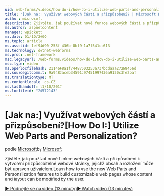 ```yaml
---
uid: web-forms/videos/how-do-i/how-do-i-utilize-web-parts-and-personalization
title: '[Jak na:] Využívat webových částí a přizpůsobení? | Microsoft Docs'
author: microsoft
description: Zjistěte, jak používat nové funkce webových částí a přizpůsobení k vytvoření přizpůsobitelné webové stránky, jejichž obsah a rozložení může být upraven uživatelem.
ms.author: aspnetcontent
manager: wpickett
ms.date: 01/16/2006
ms.topic: article
ms.assetid: 1ef94d90-253f-436b-8bf9-1a7f541cc613
ms.technology: dotnet-webforms
ms.prod: .net-framework
msc.legacyurl: /web-forms/videos/how-do-i/how-do-i-utilize-web-parts-and-personalization
msc.type: video
ms.openlocfilehash: 2114668a1f74487603253a737bcdaaa27268456d
ms.sourcegitcommit: 9a9483aceb34591c97451997036a9120c3fe2baf
ms.translationtype: MT
ms.contentlocale: cs-CZ
ms.lasthandoff: 11/10/2017
ms.locfileid: "26572143"
---
```

<a name="how-do-i-utilize-web-parts-and-personalization"></a><span data-ttu-id="6c2db-104">[Jak na:] Využívat webových částí a přizpůsobení?</span><span class="sxs-lookup"><span data-stu-id="6c2db-104">[How Do I:] Utilize Web Parts and Personalization?</span></span>
====================
<span data-ttu-id="6c2db-105">podle [Microsoft](https://github.com/microsoft)</span><span class="sxs-lookup"><span data-stu-id="6c2db-105">by [Microsoft](https://github.com/microsoft)</span></span>

<span data-ttu-id="6c2db-106">Zjistěte, jak používat nové funkce webových částí a přizpůsobení k vytvoření přizpůsobitelné webové stránky, jejichž obsah a rozložení může být upraven uživatelem.</span><span class="sxs-lookup"><span data-stu-id="6c2db-106">Learn how to use the new Web Parts and Personalization features to build customizable web pages whose content and layout can be modified by the user.</span></span>

[<span data-ttu-id="6c2db-107">&#9654; Podívejte se na video (13 minuty)</span><span class="sxs-lookup"><span data-stu-id="6c2db-107">&#9654; Watch video (13 minutes)</span></span>](https://channel9.msdn.com/Blogs/ASP-NET-Site-Videos/how-do-i-utilize-web-parts-and-personalization)
